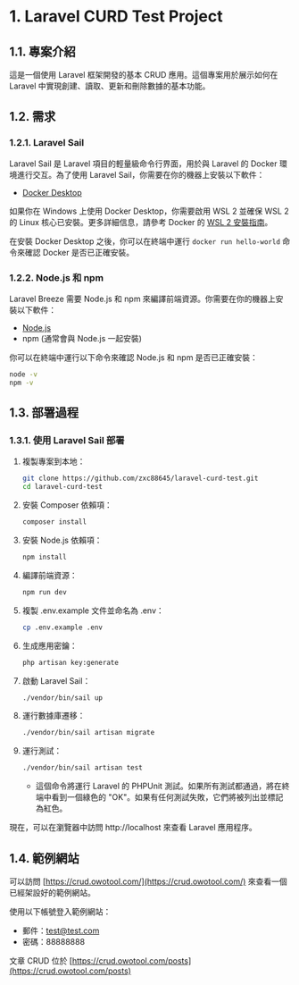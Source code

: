 # 1. Laravel CURD Test Project

## 1.1. 專案介紹

這是一個使用 Laravel 框架開發的基本 CRUD 應用。這個專案用於展示如何在 Laravel 中實現創建、讀取、更新和刪除數據的基本功能。

## 1.2. 需求

### 1.2.1. Laravel Sail

Laravel Sail 是 Laravel 項目的輕量級命令行界面，用於與 Laravel 的 Docker 環境進行交互。為了使用 Laravel Sail，你需要在你的機器上安裝以下軟件：

- [Docker Desktop](https://www.docker.com/products/docker-desktop)

如果你在 Windows 上使用 Docker Desktop，你需要啟用 WSL 2 並確保 WSL 2 的 Linux 核心已安裝。更多詳細信息，請參考 Docker 的 [WSL 2 安裝指南](https://docs.docker.com/docker-for-windows/wsl/)。

在安裝 Docker Desktop 之後，你可以在終端中運行 `docker run hello-world` 命令來確認 Docker 是否已正確安裝。

### 1.2.2. Node.js 和 npm

Laravel Breeze 需要 Node.js 和 npm 來編譯前端資源。你需要在你的機器上安裝以下軟件：

- [Node.js](https://nodejs.org/en/download/)
- npm (通常會與 Node.js 一起安裝)

你可以在終端中運行以下命令來確認 Node.js 和 npm 是否已正確安裝：

```bash
node -v
npm -v
```

## 1.3. 部署過程

### 1.3.1. 使用 Laravel Sail 部署

1. 複製專案到本地：
   ```bash
   git clone https://github.com/zxc88645/laravel-curd-test.git
   cd laravel-curd-test
   ```
2. 安裝 Composer 依賴項：
    ```bash
    composer install
    ```
3. 安裝 Node.js 依賴項：
    ```bash
    npm install
    ```
4. 編譯前端資源：
    ```bash
    npm run dev
    ```
5. 複製 .env.example 文件並命名為 .env：
    ```bash
    cp .env.example .env
    ```
6. 生成應用密鑰：
    ```bash
    php artisan key:generate
    ```
7. 啟動 Laravel Sail：
    ```bash
    ./vendor/bin/sail up
    ```
8. 運行數據庫遷移：
    ```bash
    ./vendor/bin/sail artisan migrate
    ```
9. 運行測試：
    ```bash
    ./vendor/bin/sail artisan test
    ```
    - 這個命令將運行 Laravel 的 PHPUnit 測試。如果所有測試都通過，將在終端中看到一個綠色的 "OK"。如果有任何測試失敗，它們將被列出並標記為紅色。


現在，可以在瀏覽器中訪問 http://localhost 來查看 Laravel 應用程序。

## 1.4. 範例網站

可以訪問 [https://crud.owotool.com/](https://crud.owotool.com/) 來查看一個已經架設好的範例網站。

使用以下帳號登入範例網站：

- 郵件：test@test.com
- 密碼：88888888

文章 CRUD 位於 [https://crud.owotool.com/posts](https://crud.owotool.com/posts)